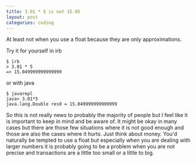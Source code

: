 ```yaml
---
title: 3.01 * 5 is not 15.05
layout: post
categories: coding
---
```


At least not when you use a float because they are only approximations.

Try it for yourself in irb

```
$ irb
> 3.01 * 5
=> 15.049999999999999
```

or with java

```
$ javarepl
java> 3.01*5
java.lang.Double res0 = 15.049999999999999
```

So this is not really news to probably the majority of people but I feel like it is important to keep in mind and be aware of. It might be okay in many cases but there are those few situations where it is not good enough and those are also the cases where it hurts. Just think about money. You'd naturally be tempted to use a float but especially when you are dealing with larger numbers it is probably going to be a problem when you are not precise and transactions are a little too small or a little to big.
